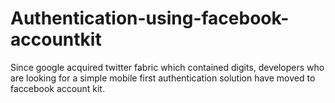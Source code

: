 # Authentication-using-facebook-accountkit
Since google acquired twitter fabric which contained digits, developers who are looking for a simple mobile first authentication solution have moved to faccebook account kit.
